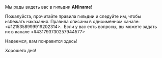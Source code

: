 Мы рады видеть вас в гильдии **ANIname**!

Пожалуйста, прочитайте правила гильдии и следуйте им, чтобы избежать наказания. Правила описаны в одноимённом канале: <#1215358999919202314>.
‌
Если у вас есть вопросы, вы можете задать их в канале <#431793730257944577>

Надеемся, вам понравится здесь!

Хорошего дня!
